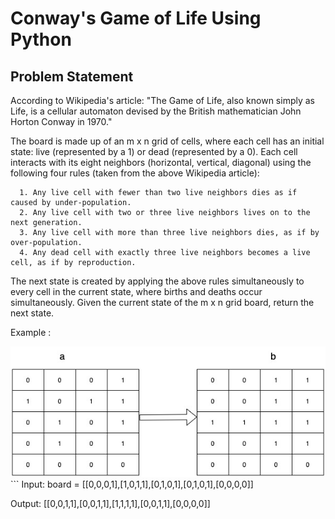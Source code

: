 # Conway's Game of Life Using Python

## Problem Statement

According to Wikipedia's article: "The Game of Life, also known simply as Life, is a cellular automaton devised by the British mathematician John Horton Conway in 1970."

The board is made up of an m x n grid of cells, where each cell has an initial state: live (represented by a 1) or dead (represented by a 0). Each cell interacts with its eight neighbors (horizontal, vertical, diagonal) using the following four rules (taken from the above Wikipedia article):

      1. Any live cell with fewer than two live neighbors dies as if caused by under-population.
      2. Any live cell with two or three live neighbors lives on to the next generation.
      3. Any live cell with more than three live neighbors dies, as if by over-population.
      4. Any dead cell with exactly three live neighbors becomes a live cell, as if by reproduction.
      
The next state is created by applying the above rules simultaneously to every cell in the current state, where births and deaths occur simultaneously. Given the current state of the m x n grid board, return the next state.

 
Example :

<img src="Example.jpg" alt="Example">
```
Input: board = [[0,0,0,1],[1,0,1,1],[0,1,0,1],[0,1,0,1],[0,0,0,0]]

Output: [[0,0,1,1],[0,0,1,1],[1,1,1,1],[0,0,1,1],[0,0,0,0]]
```

